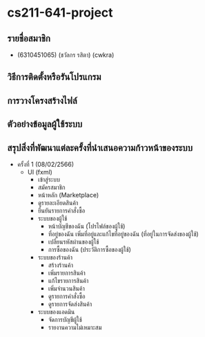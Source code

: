 # cs211-641-project

## รายชื่อสมาชิก
* (6310451065) (ชวัลกร รสิตา) (cwkra)

## วิธีการติดตั้งหรือรันโปรแกรม

## การวางโครงสร้างไฟล์

## ตัวอย่างข้อมูลผู้ใช้ระบบ

## สรุปสิ่งที่พัฒนาแต่ละครั้งที่นำเสนอความก้าวหน้าของระบบ
* ครั้งที่ 1 (08/02/2566)
  * UI (fxml)
    * เข้าสู่ระบบ
    * สมัครสมาชิก
    * หน้าหลัก (Marketplace)
    * ดูรายละเอียดสินค้า
    * ยืนยันรายการคำสั่งซื้อ
    * ระบบของผู้ใช้
      * หน้าบัญชีของฉัน (โปรไฟล์ของผู้ใช้)
      * ที่อยู่ของฉัน เพิ่มที่อยู่และแก้ไขที่อยู่ของฉัน (ที่อยู่ในการจัดส่งของผู้ใช้)
      * เปลี่ยนรหัสผ่านของผู้ใช้
      * การซื้อของฉัน (ประวัติการซื้อของผู้ใช้)
    * ระบบของร้านค้า
      * สร้างร้านค้า
      * เพิ่มรายการสินค้า
      * แก้ไขรายการสินค้า
      * เพิ่มจำนวนสินค้า
      * ดูรายการคำสั่งซื้อ
      * ดูรายการจัดส่งสินค้า
    * ระบบของแอดมิน
      * จัดการบัญชีผู้ใช้
      * รายงานความไม่เหมาะสม